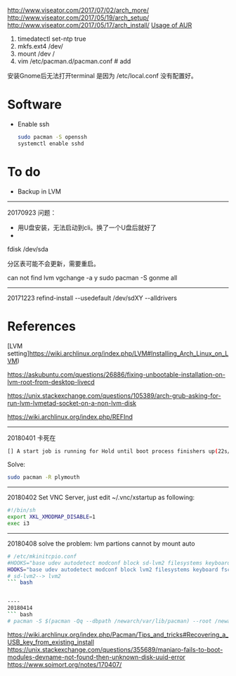 http://www.viseator.com/2017/07/02/arch_more/
http://www.viseator.com/2017/05/19/arch_setup/
http://www.viseator.com/2017/05/17/arch_install/
[Usage of AUR](   )

1. timedatectl set-ntp true
2. mkfs.ext4 /dev/
3. mount /dev /
4. vim /etc/pacman.d/pacman.conf # add



安装Gnome后无法打开terminal 是因为 /etc/local.conf 没有配置好。

# Software
  + Enable ssh
    ``` bash
    sudo pacman -S openssh
    systemctl enable sshd
    ```

# To do
+ Backup in LVM

---------
20170923
问题：
+ 用U盘安装，无法启动到cli。换了一个U盘后就好了
+
fdisk /dev/sda

分区表可能不会更新，需要重启。


can not find
lvm vgchange -a y
sudo pacman -S gonme all

-----
20171223
refind-install --usedefault /dev/sdXY --alldrivers

# References
[LVM setting]https://wiki.archlinux.org/index.php/LVM#Installing_Arch_Linux_on_LVM)

https://askubuntu.com/questions/26886/fixing-unbootable-installation-on-lvm-root-from-desktop-livecd

https://unix.stackexchange.com/questions/105389/arch-grub-asking-for-run-lvm-lvmetad-socket-on-a-non-lvm-disk

https://wiki.archlinux.org/index.php/REFInd


---
20180401
卡死在
``` bash
[] A start job is running for Hold until boot process finishers up(22s/no limit)
```
Solve:
``` bash
sudo pacman -R plymouth
```

----
20180402
Set VNC Server, just edit ~/.vnc/xstartup as following:
``` bash
#!/bin/sh
export XKL_XMODMAP_DISABLE=1
exec i3

```


----
20180408
solve the problem: lvm partions cannot by mount auto
``` bash
# /etc/mkinitcpio.conf
#HOOKS="base udev autodetect modconf block sd-lvm2 filesystems keyboard fsck"
HOOKS="base udev autodetect modconf block lvm2 filesystems keyboard fsck"
# sd-lvm2--> lvm2
``` bash


----
20180414
``` bash
# pacman -S $(pacman -Qq --dbpath /newarch/var/lib/pacman) --root /newarch --dbpath /newarch/var/lib/pacman
```
https://wiki.archlinux.org/index.php/Pacman/Tips_and_tricks#Recovering_a_USB_key_from_existing_install
https://unix.stackexchange.com/questions/355689/manjaro-fails-to-boot-modules-devname-not-found-then-unknown-disk-uuid-error
https://www.soimort.org/notes/170407/
